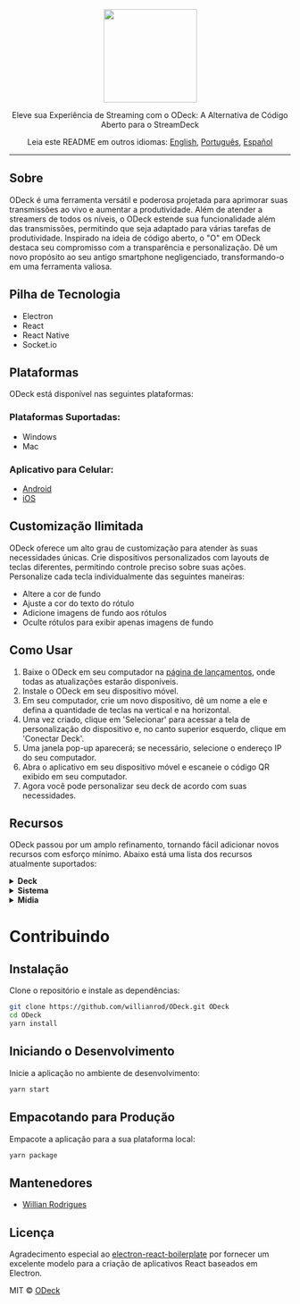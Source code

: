 <div align="center">
  <img src="https://github.com/willianrod/ODeck/assets/6539258/058efe7e-6f92-4ae9-a1a6-a743722f0ea6" width="167px">
  <br/>
  <p>Eleve sua Experiência de Streaming com o ODeck: A Alternativa de Código Aberto para o StreamDeck</p>
  <p>Leia este README em outros idiomas: <a href="https://github.com/willianrod/ODeck/blob/main/README.md">English</a>, <a href="https://github.com/willianrod/ODeck/blob/main/docs/README-pt.md">Português</a>, <a href="https://github.com/willianrod/ODeck/blob/main/docs/README_ESP.md">Español</a></p>
</div>

---

## Sobre

ODeck é uma ferramenta versátil e poderosa projetada para aprimorar suas transmissões ao vivo e aumentar a produtividade. Além de atender a streamers de todos os níveis, o ODeck estende sua funcionalidade além das transmissões, permitindo que seja adaptado para várias tarefas de produtividade. Inspirado na ideia de código aberto, o "O" em ODeck destaca seu compromisso com a transparência e personalização. Dê um novo propósito ao seu antigo smartphone negligenciado, transformando-o em uma ferramenta valiosa.

## Pilha de Tecnologia

- Electron
- React
- React Native
- Socket.io

## Plataformas

ODeck está disponível nas seguintes plataformas:

### Plataformas Suportadas:

- Windows
- Mac

### Aplicativo para Celular:

- [Android](https://play.google.com/store/apps/details?id=com.willianrod.odeck)
- [iOS](https://apps.apple.com/br/app/odeck/id6463042332)

## Customização Ilimitada

ODeck oferece um alto grau de customização para atender às suas necessidades únicas. Crie dispositivos personalizados com layouts de teclas diferentes, permitindo controle preciso sobre suas ações. Personalize cada tecla individualmente das seguintes maneiras:

- Altere a cor de fundo
- Ajuste a cor do texto do rótulo
- Adicione imagens de fundo aos rótulos
- Oculte rótulos para exibir apenas imagens de fundo

## Como Usar

1. Baixe o ODeck em seu computador na [página de lançamentos](https://github.com/willianrod/ODeck/releases), onde todas as atualizações estarão disponíveis.
2. Instale o ODeck em seu dispositivo móvel.
3. Em seu computador, crie um novo dispositivo, dê um nome a ele e defina a quantidade de teclas na vertical e na horizontal.
4. Uma vez criado, clique em 'Selecionar' para acessar a tela de personalização do dispositivo e, no canto superior esquerdo, clique em 'Conectar Deck'.
5. Uma janela pop-up aparecerá; se necessário, selecione o endereço IP do seu computador.
6. Abra o aplicativo em seu dispositivo móvel e escaneie o código QR exibido em seu computador.
7. Agora você pode personalizar seu deck de acordo com suas necessidades.

## Recursos

ODeck passou por um amplo refinamento, tornando fácil adicionar novos recursos com esforço mínimo. Abaixo está uma lista dos recursos atualmente suportados:

<details>
<summary><strong>Deck</strong></summary>

- **Navegar:** Permite selecionar e navegar entre as páginas do aplicativo.
![Navegar](https://github.com/willianrod/ODeck/assets/6539258/4845e312-ce23-4415-ab96-4d61cf7ad771)

- **Voltar:** Permite retornar às páginas acessadas anteriormente.
![Voltar](https://github.com/willianrod/ODeck/assets/6539258/54a6e405-f88e-4f9b-93c0-7f4aa87981e6)
</details>

<details>
<summary><strong>Sistema</strong></summary>

- **Executar Aplicativo:** Execute arquivos executáveis em seu computador.
![Executar Aplicativo](https://github.com/willianrod/ODeck/assets/6539258/ea0d6ec5-b93a-4998-a8a4-ff066ede016c)

- **Atalho:** Grave combinações de teclas como atalhos.
![Atalho](https://github.com/willianrod/ODeck/assets/6539258/6ba7d8cb-830b-446c-a82f-a75c390d401a)

- **Reproduzir Som:** Reproduza arquivos de música .mp3 ou .wav.
![Reproduzir Som](https://github.com/willianrod/ODeck/assets/6539258/a09bbf76-f6e6-4413-9ad5-961c2e96eaab)

- **URL:** Abra URLs com um único clique.
![URL](https://github.com/willianrod/ODeck/assets/6539258/ff70d8e4-acc0-43a5-a924-5c1578610963)
</details>

<details>
<summary><strong>Mídia</strong></summary>

Controle a reprodução de mídia em seu computador com as seguintes opções:

- Reproduzir
- Pausar
- Parar
- Anterior
- Próxima
- Diminuir Volume
- Aumentar Volume
- Silenciar

![Mídia](https://github.com/willianrod/ODeck/assets/6539258/b4614ccb-62ef-4ee8-b17c-b389742cbb12)
</details>

# Contribuindo

## Instalação

Clone o repositório e instale as dependências:

```bash
git clone https://github.com/willianrod/ODeck.git ODeck
cd ODeck
yarn install
```

## Iniciando o Desenvolvimento

Inicie a aplicação no ambiente de desenvolvimento:

```bash
yarn start
```

## Empacotando para Produção

Empacote a aplicação para a sua plataforma local:

```bash
yarn package
```

## Mantenedores

- [Willian Rodrigues](https://github.com/WillianRod)

## Licença

Agradecimento especial ao [electron-react-boilerplate](https://github.com/electron-react-boilerplate/electron-react-boilerplate) por fornecer um excelente modelo para a criação de aplicativos React baseados em Electron.

MIT © [ODeck](https://github.com/WillianRod/ODeck)
